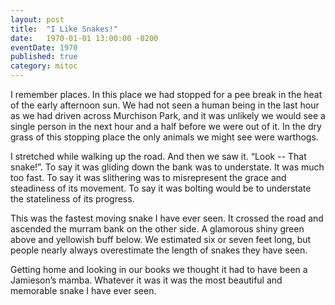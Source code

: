 ```yaml
---
layout: post
title:  "I Like Snakes!"
date:   1970-01-01 13:00:00 -0200
eventDate: 1970
published: true
category: mitoc
---
```


I remember places. In this place we had stopped for a pee break in the heat of the early afternoon sun. We had not seen a human being in the last hour as we had driven across Murchison Park, and it was unlikely we would see a single person in the next hour and a half before we were out of it. In the dry grass of this stopping place  the only animals we might see were warthogs.

I stretched while walking up the road. And then we saw it. “Look -- That snake!”. To say it was gliding down the bank was to understate. It was much too fast. To say it was slithering was to misrepresent the grace and steadiness of its movement. To say it was bolting would be to understate the stateliness of its progress.

This was the fastest moving snake I have ever seen. It crossed the road and ascended the murram bank on the other side. A glamorous shiny green above and yellowish buff below. We estimated six or seven feet long, but people nearly always overestimate the length of snakes they have seen.

Getting home and looking in our books we thought it had to have been a Jamieson’s mamba. Whatever it was it was the most beautiful and memorable snake I have ever seen.

